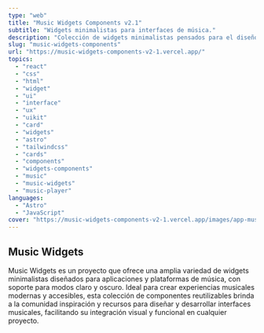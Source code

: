 ```yaml
---
type: "web"
title: "Music Widgets Components v2.1"
subtitle: "Widgets minimalistas para interfaces de música."
description: "Colección de widgets minimalistas pensados para el diseño de interfaces musicales. Ofrece recursos reutilizables con soporte para temas claro y oscuro, ideales para crear experiencias modernas y accesibles."
slug: "music-widgets-components"
url: "https://music-widgets-components-v2-1.vercel.app/"
topics:
  - "react"
  - "css"
  - "html"
  - "widget"
  - "ui"
  - "interface"
  - "ux"
  - "uikit"
  - "card"
  - "widgets"
  - "astro"
  - "tailwindcss"
  - "cards"
  - "components"
  - "widgets-components"
  - "music"
  - "music-widgets"
  - "music-player"
languages:
  - "Astro"
  - "JavaScript"
cover: "https://music-widgets-components-v2-1.vercel.app/images/app-music-widgets-components-v2-1-opengraph-image.webp"
---
```


## Music Widgets

Music Widgets es un proyecto que ofrece una amplia variedad de widgets minimalistas diseñados para aplicaciones y plataformas de música, con soporte para modos claro y oscuro. Ideal para crear experiencias musicales modernas y accesibles, esta colección de componentes reutilizables brinda a la comunidad inspiración y recursos para diseñar y desarrollar interfaces musicales, facilitando su integración visual y funcional en cualquier proyecto.
